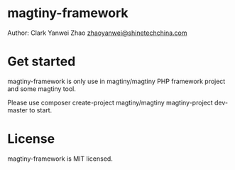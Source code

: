 # magtiny-framework

Author: Clark Yanwei Zhao <zhaoyanwei@shinetechchina.com>

# Get started

magtiny-framework is only use in magtiny/magtiny PHP framework project and some magtiny tool.

Please use composer create-project magtiny/magtiny magtiny-project dev-master to start.

# License

magtiny-framework is MIT licensed.